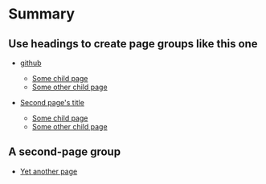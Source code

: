 <!--
 * @Author: your name
 * @Date: 2021-10-11 21:47:16
 * @LastEditTime: 2021-10-11 22:48:50
 * @LastEditors: your name
 * @Description: In User Settings Edit
 * @FilePath: \gitbook-learning\docs\SUMMARY.md
-->
# Summary

## Use headings to create page groups like this one

* [github](page1/README.md)    
    * [Some child page](page1/page1-1.md)    
    * [Some other child page](part1/page1-2.md)

* [Second page's title](page2/README.md)    
    * [Some child page](page2/page2-1.md)    
    * [Some other child page](part2/page2-2.md)    

## A second-page group

* [Yet another page](another-page.md)
